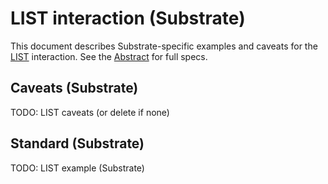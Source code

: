 # LIST interaction (Substrate)

This document describes Substrate-specific examples and caveats for the [LIST](../../abstract/interactions/list.md) interaction.  See the [Abstract](../../abstract/interactions/list.md) for full specs.

## Caveats (Substrate)
TODO: LIST caveats (or delete if none)

## Standard (Substrate)
TODO: LIST example (Substrate)